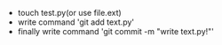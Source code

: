 - touch test.py(or use file.ext)
- write command 'git add text.py'
- finally write command 'git commit -m "write text.py!"'